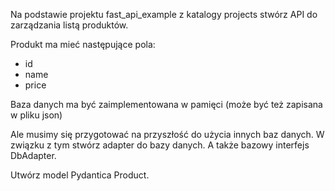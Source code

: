 
Na podstawie projektu fast_api_example z katalogy projects stwórz API do zarządzania listą produktów.

Produkt ma mieć następujące pola:
- id
- name
- price

Baza danych ma być zaimplementowana w pamięci (może być też zapisana w pliku json)

Ale musimy się przygotować na przyszłość do użycia innych baz danych.
W związku z tym stwórz adapter do bazy danych. A także bazowy interfejs DbAdapter.

Utwórz model Pydantica Product.

